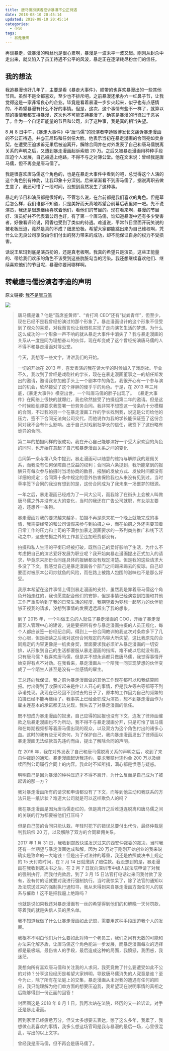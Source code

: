 ```yaml
---
title: 唐马儒扮演者控诉暴漫不公正待遇
date: 2018-08-10 20:45:14
updated: 2018-08-10 20:45:14
categories:
  - 小记
tags:
  - 暴走漫画
---
```


再谈暴走，做暴漫的粉丝也是很心累啊，暴漫是一波未平一波又起。刚刚从封杀中走出来，就又陷入了员工待遇不公平的风波，暴走正在逐渐耗尽粉丝们的信任。

<!--more-->

## 我的想法

我追暴漫也好几年了，主要是看《暴走大事件》，顺带的也喜欢暴漫出的一些其他节目。虽然不是全都喜欢，至少也不排斥吧。之前暴漫还承办六一红鼻子节，让我觉得这是一家非常良心的企业。毕竟是看着暴漫一步步火起来，似乎也有点感情的，不希望暴漫有什么不好的事情。但是，这次，这个事情有些不一样了，就算以前的事情我都支持暴漫，这次也不可能支持暴漫了，确实是暴漫的行径过于恶劣了。作为一个自诩正能量的节目和公司，出了这种事，我是真的相当失望。

8 月 8 日中午，《暴走大事件》中“唐马儒”的扮演者李迪微博发长文痛诉暴走漫画的不公正待遇，并@王尼玛和任剑任大脸。他表示当初在暴走漫画的合同宛如卖身契，在遭受压迫求诉无果后被迫离开，解除合同并在对外发表了自己和唐马儒脱离关系的声明之后，又遭到暴走漫画起诉索赔 20 万。之后又被暴走漫画用种种手段压迫个人发展，自己被逼上绝路，不得不与之对簿公堂。他在文末说：曾经我是唐马儒，但不再会是唐马儒了。

我是很喜欢唐马儒这个角色的，也是在暴走大事件中看到的吧，总觉得这个人演的这个角色别有神韵，让我印象十分深刻。后来渐渐看不到唐马儒了，据说离职去做生意了，我还可惜了一段时间，没想到竟然发生了这种事。

暴走的节目和演员都是很好的，不管怎么说，在台前都是我们喜欢的角色。但是幕后怎么样，我们谁都不知道，只是美好而天真地希望台前幕后表里如一吧。先不说演员，我还是很想继续喜欢着他们，看他们的节目的。现在看来啊，暴漫的节目好、演员好并不代表着公司也好，有了第一个唐马儒，谁知道暴漫中还有多少受害者，好像看评论说，阿香也受到了类似的待遇。难道说，平常节目里面开玩笑说的被老板压迫，竟然是真的不成？细思恐极。希望大家都能跳出来为自己维权啊，凭什么让无良公司享受由你们付出的努力带来的成功，却不能保证自身的权力不受损害。

话说王尼玛到底是演员扮的，还是真老板啊。我真的希望只是演员，这些正能量的、带给我们欢乐的角色不该受到这些肮脏勾当的污染。我还想继续喜欢他们、继续喜欢他们的节目呢，暴漫你要闹哪样啊。

## 转载唐马儒扮演者李迪的声明

原文链接: [我不是唐马儒](https://weibo.com/ttarticle/p/show?id=2309404270717712632487#_rnd1533906636126)

![](https://img.iszy.cc/20190318220353.png)

> 唐马儒是谁？他是“首席鉴黄师”、“肯打鸡 CEO”还有“拔粪青年”，但至少，现在已经不是我曾经扮演过的那个形象了。暴走漫画设计的这个形象不但受到了观众的喜爱，对我而言也让我借机实现了走向演艺生活的梦想。为什么这么成功的一个形象一声不响的就从暴走大事件中消失了？我与暴走漫画的关系从一度是同为理想奋斗的伙伴，现在却变成了这个曾经扮演唐马儒的人不得不和暴走漫画对簿公堂。
>
> 今天，我想写一些文字，讲讲我们的开始。
>
> 一切的开始在 2013 年，喜爱表演的我在读大学的时候加入了戏剧社。毕业不久，我收到了曾经是戏剧社的学长，现在在暴走漫画董事之一的胡任斯发出的邀请，邀请我参加他手头上一个剧本中的角色。我很开心有一个参与演出的机会，欣然接受了这个胖胖的傻乎乎的角色。于是，在 2013 年三月底，《暴走大事件》横空出世，一个叫唐马儒的胖子出现了。
> 《暴走大事件》在网络上很快的就爆红，我也欣然接受了拍摄组第二年的邀请。但是这个时候剧组却要求我签署一份劳务合同。我非常不想签这一份条约十分模糊的合同，不过我的另一个在暴走漫画工作的学长找到我，说这是公司给他的压力，签不下合同无法向公司交代，而他说作为我的学长能保证签了这份合同对我不会有什么影响。出于自己对戏剧社学长的信任，我签下了这份略有诡异的合同。
>
> 第二年的拍摄同样的很成功，我在开心自己能够演好一个受大家欢迎的角色的同时，也开始在意起了自己和暴走漫画关系之间的变化
>
> 合同第一条与第八条中提到，暴走漫画可以随意的维持与解除我的雇佣关系，而我没有任何保障自己受益的权利；合同第六条提到，我所能拿到的报酬只有每次参与拍摄时当场协商的数目，报酬的发放方式、发放时间都没有详细的规定；合同第十条中规定的意外伤害保险我也从来没有见到过。当时草率签下合同的我没有想到的是，这份合同成为了我未来一场噩梦的根源。
>
> 一年之后，暴走漫画已经成为了一间大公司，而我除了在街头上会被人叫做唐马儒之外并没有太大的变化，当时的我还在广告公司就职，有女朋友要追，还想养一条狗。
>
> 暴走漫画对我的要求越来越多，拍摄不再是原来花一个晚上就能完成的事情，我需要经常的和公司请假来参与到拍摄之中，而在拍摄之外还需要顶着日常工作的压力和上司的不满参加暴走漫画要求的一系列商务推广和线下活动之中，这些拍摄之外的工作甚至连加班费都没有。
>
> 拍摄和私人生活的平衡已经被打破，既然自己的爱好影响了生活，为什么不考虑把自己的演艺爱好发展为职业呢？我开始向暴走漫画提出正式加入的请求，毕竟原来那份合同连具体的报酬都没有规定清楚。但是我的这些请求大多没了下文，我感觉自己是暴走漫画各个部门之间踢来踢去的皮球。自己却要面对被原本公司炒鱿鱼的风险，而在路上被路人包围的滋味也不是那么好受。
>
> 我原本希望在这件事情上得到暴走漫画的支持，虽然我是靠着唐马儒这个角色开始走红的，我也愿意配合他们的安排，但是事情已经演变到拍摄和其他工作严重影响到了我的日常生活的程度，我期望着为梦想一起努力的伙伴能够正视我的请求，没想到事情的发展远远超出了我的想象。
>
> 到了 2015 年，一个叫做王总的人就任了暴走漫画的 COO，开始了暴走漫画艺人管理中心的建设，说是要把所有参与暴走漫画拍摄的人员正规化，每个人都应该签一份经纪合同。得到上一份合同教训的我这次对条款多下了几分心眼，但是细读之后我对这份合同规定的内容大所失望，这比我原先的合同规定的内容更像是一纸卖身契，里面要求我必须听从暴走漫画的一切安排，从形象到自己的生活都要服从暴走漫画的指挥，难不成以后就没有我，只有唐马儒？我喜欢唐马儒，但是并不想永远都只做唐马儒，我觉得事情开始变得有点不对劲。在我看来，暴走漫画从一个陪我一同实现梦想的伙伴变成了一个陌生人甚至是没有一丝感情的雇主。
>
> 王总还向我保证，我之前为暴走漫画做的其他工作现在都可以和我结算回报。付出得到了收获听起来是件让人开心的事情，但是我左等右等都等不到承诺兑现。我现在已经回不到过去的日子了，原本的工作因为自己的频繁的拍摄已经不能再继续了。我事实上已经全职成为演员，想不到暴走漫画作为雇主连基本的承诺都无法兑现。我失去了对暴走漫画的信任。
>
> 既不想成为暴走漫画的奴隶，自己应得的回报也没有下文，连发了律师函催款之后暴走漫画也不为所动，我不得不与暴走漫画分开，只是可怜了唐马儒和在每期视频都等着唐马儒出现的观众，以及双方为这个角色付出的诸多心血。这时的我有些无可奈何，为了保护自己，我向暴走漫画发出了律师函以暴走漫画无法结款首先违约而由，提出了解除合同的声明。
>
> 在 2016 年，我在对外发表了自己和唐马儒脱离关系的声明之后，收到了来自仲裁庭的通知。暴走漫画起诉我违约，要求我赔付违约金 200 万以及继续回到公司履行合同上的内容。我此时不知所措，满心都是愤懑与疑惑。
>
> 明明自己是因为暴漫的种种压迫才不得不离开，为什么反而是自己成为了被起诉的那一方？
>
> 我对暴走漫画所有的请求和申请都没有了下文，而等到他主动和我联系的方法只是一纸诉状？难道大公司就是可以这样欺负人的吗？
>
> 我在暴走漫画是因为唐马儒走红的，但是离开之后难道连脱离和唐马儒之间的关联的行为都要被他们打压吗？
>
> 但是自己签的合同只能认栽，年轻时犯下的错误总要付出代价，最终仲裁庭判我赔偿 20 万，以及解除了双方的合同雇佣关系。
>
> 2017 年 1 月 31 日，我收到邮政快递发送过来的西安仲裁委的裁决，当时我还有一丝期望与暴走漫画达成和解，因为 20 万对于刚刚开始创业的我来说确实是致命的一大笔钱！但是出于对法律的尊重，我还是依照裁决书上规定的 15 天付款时间，在 2 月 14 日就缴纳了赔偿款。我没想到的是，暴走漫画在我收到裁决书之后，在 2 月 7 日就向深圳市中级人民法院申请了对我的强制执行，而我付完款后，到了 3 月 15 日法官打电话过来问我付款了没有，没有付的话就要对我进行强制执行。当时我惊呆了，除了法官的通知以及法院送过来的强制执行通知书，我从未得到来自暴走漫画方面任何人的联系与催款！这不是把我逼上绝路吗？
>
> 也就是说如果我还对暴走漫画有一丝的希望得到他们的和解晚一天付罚款，等着我的就是失信人员的黑名单。
>
> 我不知道我做了什么让暴走漫画如此记恨，需要用这种手段压迫我个人的发展。
>
> 我根本不明白他们为什么要如此对待一个老员工，我们之间有无数的可能和办法来化解矛盾，让唐马儒这个角色能进一步发展，而暴走漫画每次的选择都是最极端，最伤害人的手段，最后造成这种的局面，我愤怒，我困惑，我迷茫。
>
> 我想向所有喜欢唐马儒和关注我的人求问，我究竟做了什么要遭受如此不公的对待？分享这段经历是希望大家辨明，导致唐马儒消失的人究竟是谁？至今为止，除了所有在法庭上的交集，暴走漫画从未对我的遭遇有任何的回应，我只能理解为他们单方面的想要压迫我，我希望现在说明事情的真相之后能够得到一份正面的回答！
>
> 封面图这是 2018 年 8 月 1 日，我再次站在法院，经历的又一轮诉讼，对手还是暴走漫画。
>
> 回到家里已经疲惫万分，但又太多想要去表达，憋了这么多年，我累了，我想做点我喜欢的事情，我多么想这场官司是我与暴漫的最后一场，心里很混乱，写出的以上文字。
>
> 曾经我是唐马儒，但不再会是唐马儒了。​​​​
